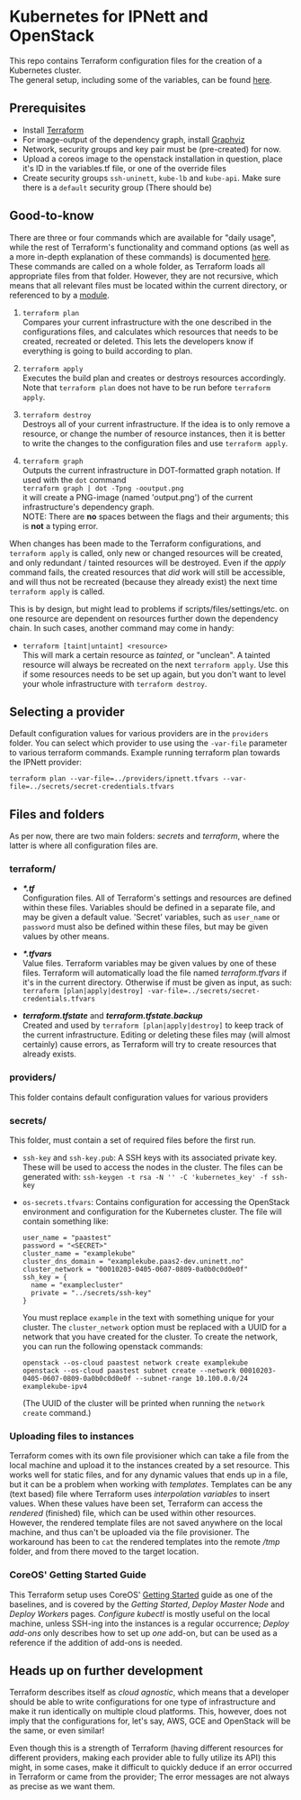 # Kubernetes for IPNett and OpenStack

This repo contains Terraform configuration files for the creation of a Kubernetes cluster.</br>
The general setup, including some of the variables, can be found [here][getting-started].

## Prerequisites

- Install [Terraform][terraform-download]
- For image-output of the dependency graph, install [Graphviz][graphviz-download]
- Network, security groups and key pair must be (pre-created) for now.
- Upload a coreos image to the openstack installation in question, place it's ID in the variables.tf file, or one of the override files
- Create security groups `ssh-uninett`, `kube-lb` and `kube-api`. Make sure there is a `default` security group (There should be)

## Good-to-know

There are three or four commands which are available for "daily usage", while the rest of Terraform's functionality and command options (as well as a more in-depth explanation of these commands) is documented [here][terraform-docs]. These commands are called on a whole folder, as Terraform loads all appropriate files from that folder. However, they are not recursive, which means that all relevant files must be located within the current directory, or referenced to by a [module][terraform-module].

1. `terraform plan`</br>
Compares your current infrastructure with the one described in the configurations files, and calculates which resources that needs to be created, recreated or deleted. This lets the developers know if everything is going to build according to plan.

2. `terraform apply`</br>
Executes the build plan and creates or destroys resources accordingly. Note that `terraform plan` does not have to be run before `terraform apply`.

3. `terraform destroy`</br>
Destroys all of your current infrastructure. If the idea is to only remove a resource, or change the number of resource instances, then it is better to write the changes to the configuration files and use `terraform apply`.

4. `terraform graph`</br>
Outputs the current infrastructure in DOT-formatted graph notation. If used with the `dot` command</br>
`terraform graph | dot -Tpng -ooutput.png`</br>
it will create a PNG-image (named 'output.png') of the current infrastructure's dependency graph.</br>
NOTE: There are **no** spaces between the flags and their arguments; this is **not** a typing error.

When changes has been made to the Terraform configurations, and `terraform apply` is called, only new or changed resources will be created, and only redundant / tainted resources will be destroyed. Even if the *apply* command fails, the created resources that *did* work will still be accessible, and will thus not be recreated (because they already exist) the next time `terraform apply` is called.

This is by design, but might lead to problems if scripts/files/settings/etc. on one resource are dependent on resources further down the dependency chain. In such cases, another command may come in handy:

- `terraform [taint|untaint] <resource>`</br>
This will mark a certain resource as *tainted*, or "unclean". A tainted resource will always be recreated on the next `terraform apply`. Use this if some resources needs to be set up again, but you don't want to level your whole infrastructure with `terraform destroy`.

## Selecting a provider

Default configuration values for various providers are in the `providers` folder. You can select which provider to use using the `-var-file` parameter to various terraform commands. Example running terraform plan towards the IPNett provider:

    terraform plan --var-file=../providers/ipnett.tfvars --var-file=../secrets/secret-credentials.tfvars

## Files and folders

As per now, there are two main folders: *secrets* and *terraform*, where the latter is where all configuration files are.

### terraform/
- **_*.tf_**</br>
Configuration files. All of Terraform's settings and resources are defined within these files. Variables should be defined in a separate file, and may be given a default value. 'Secret' variables, such as `user_name` or `password` must also be defined within these files, but may be given values by other means.

- **_*.tfvars_**</br>
Value files. Terraform variables may be given values by one of these files. Terraform will automatically load the file named *terraform.tfvars* if it's in the current directory. Otherwise if must be given as input, as such:</br>
`terraform [plan|apply|destroy] -var-file=../secrets/secret-credentials.tfvars`

- ***terraform.tfstate*** and ***terraform.tfstate.backup***</br>
Created and used by `terraform [plan|apply|destroy]` to keep track of the current infrastructure. Editing or deleting these files may (will almost certainly) cause errors, as Terraform will try to create resources that already exists.

### providers/
This folder contains default configuration values for various providers

### secrets/
This folder, must contain a set of required files before the first run.

- `ssh-key` and `ssh-key.pub`:
  A SSH keys with its associated private key.
  These will be used to access the nodes in the cluster.
  The files can be generated with: `ssh-keygen -t rsa -N '' -C 'kubernetes_key' -f ssh-key`

- `os-secrets.tfvars`:
  Contains configuration for accessing the OpenStack environment and configuration for the Kubernetes cluster.
  The file will contain something like:

  ```
  user_name = "paastest"
  password = "<SECRET>"
  cluster_name = "examplekube"
  cluster_dns_domain = "examplekube.paas2-dev.uninett.no"
  cluster_network = "00010203-0405-0607-0809-0a0b0c0d0e0f"
  ssh_key = {
    name = "examplecluster"
    private = "../secrets/ssh-key"
  }
  ```

  You must replace `example` in the text with something unique for your cluster.
  The `cluster_network` option must be replaced with a UUID for a network that you have created for the cluster.
  To create the network, you can run the following openstack commands:

  ```
  openstack --os-cloud paastest network create examplekube
  openstack --os-cloud paastest subnet create --network 00010203-0405-0607-0809-0a0b0c0d0e0f --subnet-range 10.100.0.0/24 examplekube-ipv4
  ```

  (The UUID of the cluster will be printed when running the `network create` command.)

### Uploading files to instances

Terraform comes with its own file provisioner which can take a file from the local machine and upload it to the instances created by a set resource. This works well for static files, and for any dynamic values that ends up in a file, but it can be a problem when working with *templates*. Templates can be any (text based) file where Terraform uses *interpolation variables* to insert values. When these values have been set, Terraform can access the *rendered* (finished) file, which can be used within other resources. However, the rendered template files are not saved anywhere on the local machine, and thus can't be uploaded via the file provisioner. The workaround has been to `cat` the rendered templates into the remote */tmp* folder, and from there moved to the target location.

### CoreOS' Getting Started Guide

This Terraform setup uses CoreOS' [Getting Started][getting-started] guide as one of the baselines, and is covered by the *Getting Started*, *Deploy Master Node* and *Deploy Workers* pages. *Configure kubectl* is mostly useful on the local machine, unless SSH-ing into the instances is a regular occurrence; *Deploy add-ons* only describes how to set up *one* add-on, but can be used as a reference if the addition of add-ons is needed.

## Heads up on further development

Terraform describes itself as *cloud agnostic*, which means that a developer should be able to write configurations for one type of infrastructure and make it run identically on multiple cloud platforms. This, however, does not imply that the configurations for, let's say, AWS, GCE and OpenStack will be the same, or even similar!

Even though this is a strength of Terraform (having different resources for different providers, making each provider able to fully utilize its API) this might, in some cases, make it difficult to quickly deduce if an error occurred in Terraform or came from the provider; The error messages are not always as precise as we want them.


<!-- Links and references -->
[getting-started]: https://coreos.com/kubernetes/docs/latest/getting-started.html
[terraform-download]: https://www.terraform.io/downloads.html
[terraform-docs]: https://www.terraform.io/docs/index.html
[terraform-module]: https://www.terraform.io/docs/modules/
[graphviz-download]: http://www.graphviz.org/Download..php
